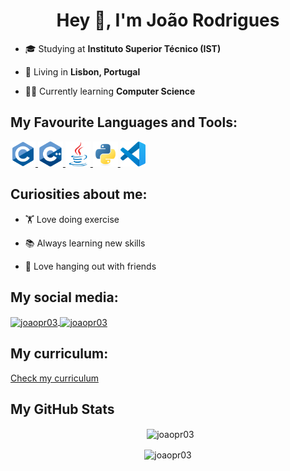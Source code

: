 <h1 align="center"> Hey 👋, I'm João Rodrigues </h1>

- 🎓 Studying at **Instituto Superior Técnico (IST)**

- 📍 Living in **Lisbon, Portugal**

- 👨‍💻 Currently learning **Computer Science**

<h2 align="left">My Favourite Languages and Tools:</h2>
<p align="left"> 
  <a href="https://www.w3schools.com/c/" target="_blank" rel="noreferrer"> <img src="https://raw.githubusercontent.com/devicons/devicon/master/icons/c/c-original.svg" alt="c" width="40" height="40"/> </a> 
  <a href="https://www.w3schools.com/cpp/" target="_blank" rel="noreferrer"> <img src="https://raw.githubusercontent.com/devicons/devicon/master/icons/cplusplus/cplusplus-original.svg" alt="cplusplus" width="40" height="40"/> </a> 
  <a href="https://www.java.com" target="_blank" rel="noreferrer"> <img src="https://raw.githubusercontent.com/devicons/devicon/master/icons/java/java-original.svg" alt="java" width="40" height="40"/> </a> 
  <a href="https://www.python.org" target="_blank" rel="noreferrer"> <img src="https://raw.githubusercontent.com/devicons/devicon/master/icons/python/python-original.svg" alt="python" width="40" height="40"/> </a> 
  <a href="https://code.visualstudio.com/" target="_blank" rel="noreferrer"> <img src="https://raw.githubusercontent.com/devicons/devicon/master/icons/vscode/vscode-original.svg" alt="vscode" width="40" height="40"/> </a>
</p>

<h2 align="left">Curiosities about me:</h2>

- 🏋 Love doing exercise

- 📚 Always learning new skills

- 🪩 Love hanging out with friends

<h2 align="left">My social media:</h2>
<p align="left">
  <a href="https://instagram.com/joaopr03" target="blank"> <img align="center" src="https://raw.githubusercontent.com/rahuldkjain/github-profile-readme-generator/master/src/images/icons/Social/instagram.svg" alt="joaopr03" height="30" width="40"/> </a>
  <a href="https://linkedin.com/in/joão-rodrigues-5ab6b4227" target="blank"> <img align="center" src="https://raw.githubusercontent.com/rahuldkjain/github-profile-readme-generator/master/src/images/icons/Social/linked-in-alt.svg" alt="joaopr03" height="30" width="40"/> </a>
</p>

<h2 align="left">My curriculum:</h2>
<p align="left">
  <a href="url">Check my curriculum</a>
</p>

<h2> My GitHub Stats </h2>

<p align="center">&nbsp;
  <img align="center" src="https://github-readme-stats.vercel.app/api?username=joaopr03&show_icons=true&theme=dark&locale=en" alt="joaopr03" />
</p>

<p align="center">
  <img align="center" src="https://github-readme-stats.vercel.app/api/top-langs?username=joaopr03&show_icons=true&theme=dark&locale=en&layout=compact" alt="joaopr03"/></p>
